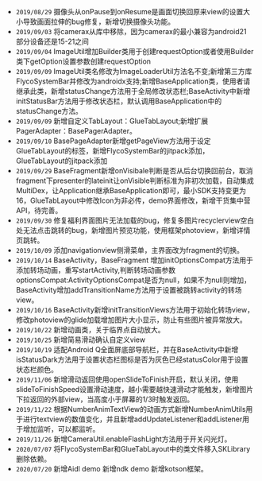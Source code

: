 - `2019/08/29` 摄像头从onPause到onResume是画面切换回原来view的设置大小导致画面拉伸的bug修复，新增切换摄像头功能。
- ```2019/09/03```  将camerax从库中移除，因为camerax的最小兼容为android21 部分设备还是15-21之间
- ```2019/09/04```  ImageUtil增加Builder类用于创建requestOption或者使用Builder类下getOption设置参数创建requestOption
- ```2019/09/09``` ImageUtil类名修改为ImageLoaderUtil方法名不变;新增第三方库FlycoSystemBar并修改为androidx支持;新增BaseApplication类，使用者请继承此类，新增statusChange方法用于全局修改状态栏;BaseActivity中新增initStatusBar方法用于修改状态栏，默认调用BaseApplication中的statusChange方法。
- ```2019/09/09``` 新增自定义TabLayout：GlueTabLayout;新增扩展PagerAdapter：BasePagerAdapter。
- ```2019/09/10``` BasePageAdapter新增getPageView方法用于设定GlueTabLayout的标签，新增FlycoSystemBar的jitpack添加，GlueTabLayout的jitpack添加
- ```2019/09/29``` BaseFragment新增onVisibale判断是否从后台切换回前台，取消fragment下presenter的lateinit让onVisible判断标准为非初次加载，自动集成MultiDex，让Application继承BaseApplication即可，最小SDK支持变更为16，GlueTabLayout中修改Icon为非必传，demo界面修改，新增干货集中营API，待完善。
- ```2019/09/30``` 修复福利界面图片无法加载的bug，修复多图片recyclerview空白处无法点击跳转的bug，新增图片预览功能，使用框架photoview，新增详情页跳转。
- ```2019/10/09``` 添加navigationview侧滑菜单，主界面改为fragment的切换。
- ```2019/10/14``` BaseActivity，BaseFragment 增加initOptionsCompat方法用于添加转场动画，重写startActivity,判断转场动画参数optionsCompat:ActivityOptionsCompat是否为null，如果不为null则增加，BaseActivity增加addTransitionName方法用于设置被跳转activity的转场view。
- ```2019/10/16``` BaseActivity新增initTransitionViews方法用于初始化转场view，修改photoview的glide加载增加图片大小显示，防止有些图片被异常放大。
- ```2019/10/22``` 新增动画类，关于临界点自动放大。
- ```2019/10/25``` 新增简易滑动确认自定义view
- ```2019/10/19``` 适配Android Q全面屏底部导航栏，并在BaseActivity中新增isStatusDark方法用于设置状态栏图标是否为灰色已经statusColor用于设置状态栏颜色。
- ```2019/11/06``` 新增滑动返回使用openSlideToFinish开启，默认关闭，使用slideToFinishSpeed设置滑动速度，越小需要越快速滑动才能触发，新增图片下拉返回的外部view，当高度小于屏幕的1/3时触发返回。
- ```2019/11/22``` 根据NumberAnimTextView的动画方式新增NumberAnimUtils用于进行textview的数值变化，并且新增addUpdateListener和addListener用于增加监听，可以都监听。
- ```2019/11/26``` 新增CameraUtil.enableFlashLight方法用于开关闪光灯。
- ```2020/07/07``` 将FlycoSystemBar和GlueTabLayout中的类文件移入SKLibrary删除依赖。
- ```2020/07/20``` 新增Aidl demo 新增ndk demo 新增kotson框架。
